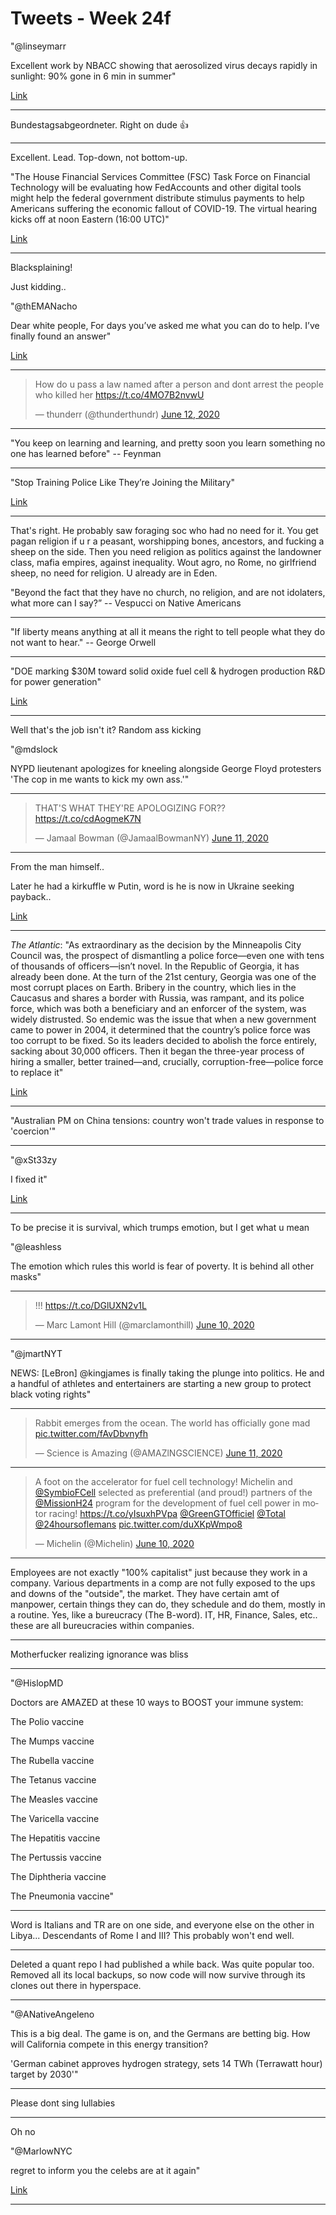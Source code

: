 # Tweets - Week 24f

"@linseymarr

Excellent work by NBACC showing that aerosolized virus decays rapidly
in sunlight: 90% gone in 6 min in summer"

[Link](https://mobile.twitter.com/linseymarr/status/1271282777451892738)

---

Bundestagsabgeordneter. Right on dude 👍

---

Excellent. Lead. Top-down, not bottom-up.

"The House Financial Services Committee (FSC) Task Force on Financial
Technology will be evaluating how FedAccounts and other digital tools
might help the federal government distribute stimulus payments to help
Americans suffering the economic fallout of COVID-19. The virtual
hearing kicks off at noon Eastern (16:00 UTC)"

[Link](https://www.coindesk.com/watch-us-lawmakers-will-talk-digital-dollar-fedaccounts-in-thursday-hearing)

---

Blacksplaining!

Just kidding.. 

"@thEMANacho

Dear white people, For days you’ve asked me what you can do to help. I’ve finally found an answer"

[Link](https://mobile.twitter.com/thEMANacho/status/1267609472589090816)

---

<blockquote class="twitter-tweet"><p lang="en" dir="ltr">How do u pass a law named after a person and dont arrest the people who killed her <a href="https://t.co/4MO7B2nvwU">https://t.co/4MO7B2nvwU</a></p>&mdash; thunderr (@thunderthundr) <a href="https://twitter.com/thunderthundr/status/1271234293319303176?ref_src=twsrc%5Etfw">June 12, 2020</a></blockquote> <script async src="https://platform.twitter.com/widgets.js" charset="utf-8"></script>

---

"You keep on learning and learning, and pretty soon you learn
something no one has learned before" -- Feynman

---

"Stop Training Police Like They’re Joining the Military"

[Link](https://www.defenseone.com/ideas/2020/06/stop-training-police-theyre-joining-military/166071/)

---

That's right. He probably saw foraging soc who had no need for it. You
get pagan religion if u r a peasant, worshipping bones, ancestors, and
fucking a sheep on the side. Then you need religion as politics
against the landowner class, mafia empires, against inequality. Wout
agro, no Rome, no girlfriend sheep, no need for religion. U already
are in Eden.

"Beyond the fact that they have no church, no religion, and are not
idolaters, what more can I say?” -- Vespucci on Native Americans

---

"If liberty means anything at all it means the right to tell people
what they do not want to hear." -- George Orwell

---

"DOE marking $30M toward solid oxide fuel cell & hydrogen production
R&D for power generation"

[Link](https://www.power-eng.com/2020/06/01/doe-marking-30m-toward-solid-oxide-fuel-cell-hydrogen-production-rd-for-power-generation/#gref)

---

Well that's the job isn't it? Random ass kicking

"@mdslock

NYPD lieutenant apologizes for kneeling alongside George Floyd
protesters 'The cop in me wants to kick my own ass.'"

---

<blockquote class="twitter-tweet"><p lang="en" dir="ltr">THAT&#39;S WHAT THEY&#39;RE APOLOGIZING FOR??<a href="https://t.co/cdAogmeK7N">https://t.co/cdAogmeK7N</a></p>&mdash; Jamaal Bowman (@JamaalBowmanNY) <a href="https://twitter.com/JamaalBowmanNY/status/1271111354263404544?ref_src=twsrc%5Etfw">June 11, 2020</a></blockquote> <script async src="https://platform.twitter.com/widgets.js" charset="utf-8"></script>

---

From the man himself..

Later he had a kirkuffle w Putin, word is he is now in Ukraine seeking
payback.. 

[Link](https://foreignpolicy.com/2020/06/11/abolish-police-georgia-brutality-crime/)

---

*The Atlantic*: "As extraordinary as the decision by the Minneapolis
City Council was, the prospect of dismantling a police force—even one
with tens of thousands of officers—isn’t novel. In the Republic of
Georgia, it has already been done. At the turn of the 21st century,
Georgia was one of the most corrupt places on Earth. Bribery in the
country, which lies in the Caucasus and shares a border with Russia,
was rampant, and its police force, which was both a beneficiary and an
enforcer of the system, was widely distrusted. So endemic was the
issue that when a new government came to power in 2004, it determined
that the country’s police force was too corrupt to be fixed. So its
leaders decided to abolish the force entirely, sacking about 30,000
officers. Then it began the three-year process of hiring a smaller,
better trained—and, crucially, corruption-free—police force to replace
it"

[Link](https://www.theatlantic.com/international/archive/2020/06/america-police-violence-germany-georgia-britain/612820)

---

"Australian PM on China tensions: country won't trade values in
response to 'coercion'"

---

"@xSt33zy

I fixed it"

[Link](https://twitter.com/xSt33zy/status/1270915996946137088)
 
---

To be precise it is survival, which trumps emotion, but I get what u
mean

"@leashless

The emotion which rules this world is fear of poverty. It is behind
all other masks"

---

<blockquote class="twitter-tweet"><p lang="und" dir="ltr">!!! <a href="https://t.co/DGlUXN2v1L">https://t.co/DGlUXN2v1L</a></p>&mdash; Marc Lamont Hill (@marclamonthill) <a href="https://twitter.com/marclamonthill/status/1270692073017139201?ref_src=twsrc%5Etfw">June 10, 2020</a></blockquote> <script async src="https://platform.twitter.com/widgets.js" charset="utf-8"></script>

---

"@jmartNYT

NEWS: [LeBron] @kingjames is finally taking the plunge into
politics. He and a handful of athletes and entertainers are starting a
new group to protect black voting rights"

---

<blockquote class="twitter-tweet"><p lang="en" dir="ltr">Rabbit emerges from the ocean. The world has officially gone mad <a href="https://t.co/fAvDbvnyfh">pic.twitter.com/fAvDbvnyfh</a></p>&mdash; Science is Amazing (@AMAZlNGSCIENCE) <a href="https://twitter.com/AMAZlNGSCIENCE/status/1270995994491015173?ref_src=twsrc%5Etfw">June 11, 2020</a></blockquote> <script async src="https://platform.twitter.com/widgets.js" charset="utf-8"></script>

---

<blockquote class="twitter-tweet"><p lang="en" dir="ltr">A foot on the accelerator for fuel cell technology! Michelin and <a href="https://twitter.com/SymbioFCell?ref_src=twsrc%5Etfw">@SymbioFCell</a> selected as preferential (and proud!) partners of the <a href="https://twitter.com/MissionH24?ref_src=twsrc%5Etfw">@MissionH24</a> program for the development of fuel cell power in motor racing! <a href="https://t.co/yIsuxhPVpa">https://t.co/yIsuxhPVpa</a> <a href="https://twitter.com/GreenGTOfficiel?ref_src=twsrc%5Etfw">@GreenGTOfficiel</a> <a href="https://twitter.com/Total?ref_src=twsrc%5Etfw">@Total</a> <a href="https://twitter.com/24hoursoflemans?ref_src=twsrc%5Etfw">@24hoursoflemans</a> <a href="https://t.co/duXKpWmpo8">pic.twitter.com/duXKpWmpo8</a></p>&mdash; Michelin (@Michelin) <a href="https://twitter.com/Michelin/status/1270742596894298113?ref_src=twsrc%5Etfw">June 10, 2020</a></blockquote> <script async src="https://platform.twitter.com/widgets.js" charset="utf-8"></script>

---

Employees are not exactly "100% capitalist" just because they work in
a company. Various departments in a comp are not fully exposed to the
ups and downs of the "outside", the market. They have certain amt of
manpower, certain things they can do, they schedule and do them,
mostly in a routine. Yes, like a bureucracy (The B-word). IT, HR,
Finance, Sales, etc.. these are all bureucracies within companies.

---

Motherfucker realizing ignorance was bliss

---

"@HislopMD

Doctors are AMAZED at these 10 ways to BOOST your immune system:

The Polio vaccine

The Mumps vaccine

The Rubella vaccine

The Tetanus vaccine

The Measles vaccine

The Varicella vaccine

The Hepatitis vaccine

The Pertussis vaccine

The Diphtheria vaccine

The Pneumonia vaccine"

---

Word is Italians and TR are on one side, and everyone else on the
other in Libya... Descendants of Rome I and III? This probably won't
end well.

---

Deleted a quant repo I had published a while back. Was quite popular
too. Removed all its local backups, so now code will now survive
through its clones out there in hyperspace. 

---

"@ANativeAngeleno

This is a big deal. The game is on, and the Germans are betting
big. How will California compete in this energy transition?

'German cabinet approves hydrogen strategy, sets 14 TWh (Terrawatt
hour) target by 2030'"

---

Please dont sing lullabies 

---

Oh no

"@MarlowNYC

regret to inform you the celebs are at it again"

[Link](https://twitter.com/STOPFLEXIN/status/1271102991748259841)

---
